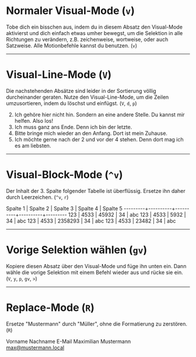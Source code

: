 # Normaler Visual-Mode (`v`)

Tobe dich ein bisschen aus, indem du in diesem Absatz den Visual-Mode
aktivierst und dich einfach etwas umher bewegst, um die Selektion in alle
Richtungen zu verändern, z.B. zeichenweise, wortweise, oder auch Satzweise.
Alle Motionbefehle kannst du benutzen.
(`v`)

-------------------------------------------------------------------------------
# Visual-Line-Mode (`V`)

Die nachstehenden Absätze sind leider in der Sortierung völlig durcheinander
geraten. Nutze den Visual-Line-Mode, um die Zeilen umzusortieren, indem du
löschst und einfügst.
(`V`, `d`, `p`)

  2. Ich gehöre hier nicht hin.
     Sondern an eine andere Stelle.
     Du kannst mir helfen.
     Also los!
  4. Ich muss ganz ans Ende.
     Denn ich bin der letzte.
  1. Bitte bringe mich wieder an den Anfang.
     Dort ist mein Zuhause.
  3. Ich möchte gerne nach der 2 und vor der 4 stehen.
     Denn dort mag ich es
     am liebsten.

-------------------------------------------------------------------------------
# Visual-Block-Mode (`^v`)

Der Inhalt der 3. Spalte folgender Tabelle ist überflüssig. Ersetze ihn daher
durch Leerzeichen.
(`^v`, `r`)

Spalte 1 | Spalte 2 | Spalte 3 | Spalte 4 | Spalte 5
---------+----------+----------+----------+---------
     123 |     4533 |    45932 |       34 |     abc
     123 |     4533 |     5932 |       34 |     abc
     123 |     4533 |  2358293 |       34 |     abc
     123 |     4533 |    23482 |       34 |     abc

-------------------------------------------------------------------------------
# Vorige Selektion wählen (`gv`)

Kopiere diesen Absatz über den Visual-Mode und füge ihn unten ein. Dann wähle
die vorige Selektion mit einem Befehl wieder aus und rücke sie ein.
(`V`, `y`, `p`, `gv`, `>`)

-------------------------------------------------------------------------------
# Replace-Mode (`R`)

Ersetze "Mustermann" durch "Müller", ohne die Formatierung zu zerstören.
(`R`)

Vorname    Nachname   E-Mail
Maximilian Mustermann max@mustermann.local
